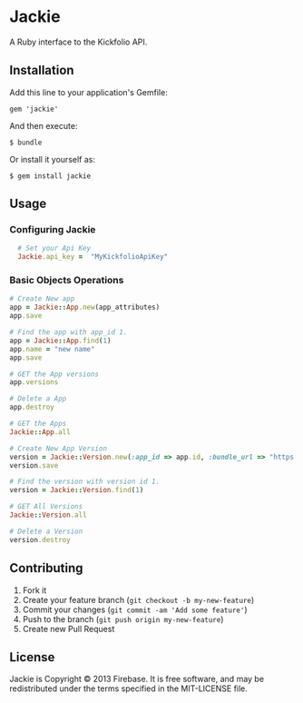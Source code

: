 # Jackie

 A Ruby interface to the Kickfolio API.

## Installation

Add this line to your application's Gemfile:

    gem 'jackie'

And then execute:

    $ bundle

Or install it yourself as:

    $ gem install jackie

## Usage

### Configuring Jackie
```ruby
  # Set your Api Key
  Jackie.api_key =  "MyKickfolioApiKey"
```
### Basic Objects Operations
```ruby
# Create New app
app = Jackie::App.new(app_attributes)
app.save

# Find the app with app_id 1.
app = Jackie::App.find(1)
app.name = "new name"
app.save

# GET the App versions
app.versions

# Delete a App
app.destroy

# GET the Apps
Jackie::App.all

# Create New App Version
version = Jackie::Version.new(:app_id => app.id, :bundle_url => "https://bundle_url.com/myiosapp")
version.save

# Find the version with version id 1.
version = Jackie::Version.find(1)

# GET All Versions
Jackie::Version.all

# Delete a Version
version.destroy
```
## Contributing

1. Fork it
2. Create your feature branch (`git checkout -b my-new-feature`)
3. Commit your changes (`git commit -am 'Add some feature'`)
4. Push to the branch (`git push origin my-new-feature`)
5. Create new Pull Request

License
-------

Jackie is Copyright © 2013 Firebase. It is free software,
and may be redistributed under the terms specified in the MIT-LICENSE file.
